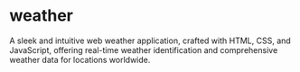 # weather
A sleek and intuitive web weather application, crafted with HTML, CSS, and JavaScript, offering real-time weather identification and comprehensive weather data for locations worldwide.
